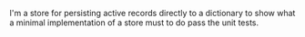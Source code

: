 I'm a store for persisting active records directly to a dictionary to show what a minimal implementation of a store must to do pass the unit tests.